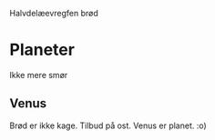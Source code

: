 Halvdelæevregfen brød
# Planeter
Ikke mere smør

## Venus
Brød er ikke kage.
Tilbud på ost.
Venus er planet. :o)
